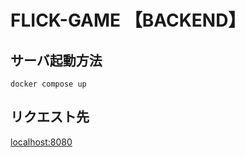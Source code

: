 # FLICK-GAME 【BACKEND】
## サーバ起動方法

```shell
docker compose up
```

## リクエスト先
[localhost:8080](localhost:8080)

